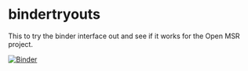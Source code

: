 # bindertryouts
This to try the binder interface out and see if it works for the Open MSR project.

[![Binder](https://mybinder.org/badge_logo.svg)](https://mybinder.org/v2/gh/ebknudsen/bindertryouts/HEAD)
